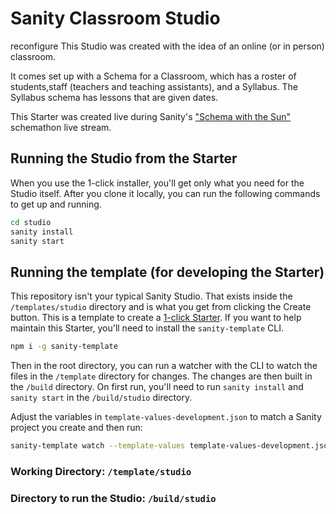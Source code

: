 # Sanity Classroom Studio
reconfigure
This Studio was created with the idea of an online (or in person) classroom.

It comes set up with a Schema for a Classroom, which has a roster of students,staff (teachers and teaching assistants), and a Syllabus. The Syllabus schema has lessons that are given dates.

This Starter was created live during Sanity's ["Schema with the Sun"](https://www.twitch.tv/videos/748571021) schemathon live stream.

## Running the Studio from the Starter

When you use the 1-click installer, you'll get only what you need for the Studio itself. After you clone it locally, you can run the following commands to get up and running.

```sh
cd studio
sanity install
sanity start
```


## Running the template (for developing the Starter)

This repository isn't your typical Sanity Studio. That exists inside the `/templates/studio` directory and is what you get from clicking the Create button. This is a template to create a [1-click Starter](https://sanity.io/create). If you want to help maintain this Starter, you'll need to install the `sanity-template` CLI.

```sh
npm i -g sanity-template
```

Then in the root directory, you can run a watcher with the CLI to watch the files in the `/template` directory for changes. The changes are then built in the `/build` directory. On first run, you'll need to run `sanity install` and `sanity start` in the `/build/studio` directory.

Adjust the variables in `template-values-development.json` to match a Sanity project you create and then run:

```sh
sanity-template watch --template-values template-values-development.json
```

### Working Directory: `/template/studio`
### Directory to run the Studio: `/build/studio`
